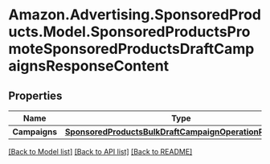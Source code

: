 # Amazon.Advertising.SponsoredProducts.Model.SponsoredProductsPromoteSponsoredProductsDraftCampaignsResponseContent

## Properties

Name | Type | Description | Notes
------------ | ------------- | ------------- | -------------
**Campaigns** | [**SponsoredProductsBulkDraftCampaignOperationResponse**](SponsoredProductsBulkDraftCampaignOperationResponse.md) |  | 

[[Back to Model list]](../README.md#documentation-for-models) [[Back to API list]](../README.md#documentation-for-api-endpoints) [[Back to README]](../README.md)

